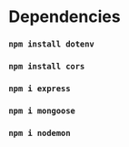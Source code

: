 # Dependencies

### `npm install dotenv`
### `npm install cors`
### `npm i express`
### `npm i mongoose`
### `npm i nodemon`

